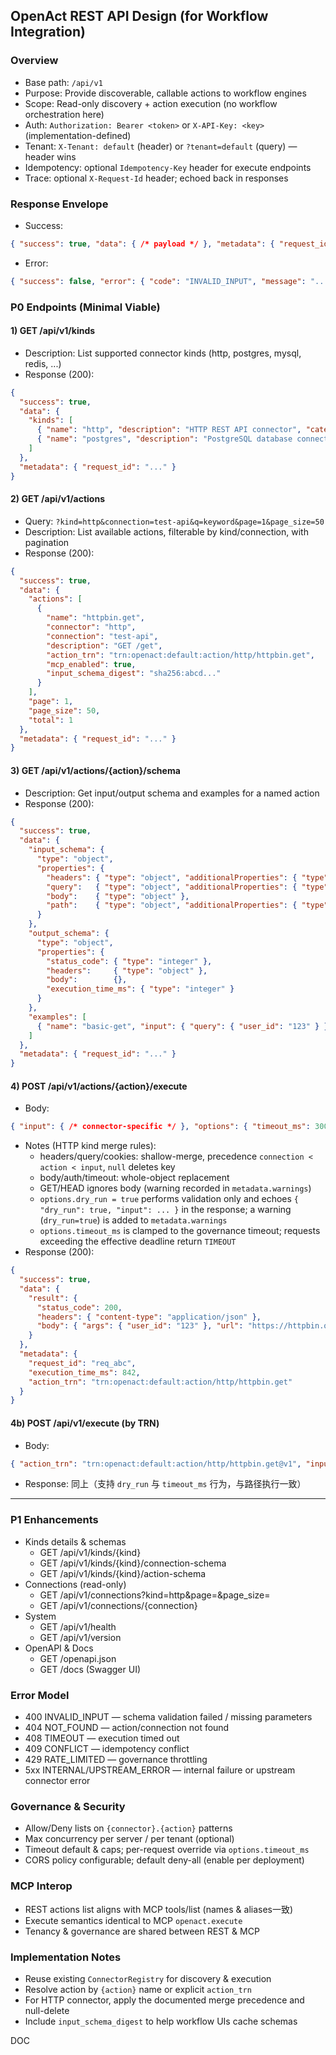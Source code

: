 ## OpenAct REST API Design (for Workflow Integration)

### Overview
- Base path: `/api/v1`
- Purpose: Provide discoverable, callable actions to workflow engines
- Scope: Read-only discovery + action execution (no workflow orchestration here)
- Auth: `Authorization: Bearer <token>` or `X-API-Key: <key>` (implementation-defined)
- Tenant: `X-Tenant: default` (header) or `?tenant=default` (query) — header wins
- Idempotency: optional `Idempotency-Key` header for execute endpoints
- Trace: optional `X-Request-Id` header; echoed back in responses

### Response Envelope
- Success:
```json
{ "success": true, "data": { /* payload */ }, "metadata": { "request_id": "...", "execution_time_ms": 123 } }
```
- Error:
```json
{ "success": false, "error": { "code": "INVALID_INPUT", "message": "...", "details": { } }, "metadata": { "request_id": "..." } }
```

### P0 Endpoints (Minimal Viable)

#### 1) GET /api/v1/kinds
- Description: List supported connector kinds (http, postgres, mysql, redis, ...)
- Response (200):
```json
{
  "success": true,
  "data": {
    "kinds": [
      { "name": "http", "description": "HTTP REST API connector", "category": "web" },
      { "name": "postgres", "description": "PostgreSQL database connector", "category": "database" }
    ]
  },
  "metadata": { "request_id": "..." }
}
```

#### 2) GET /api/v1/actions
- Query: `?kind=http&connection=test-api&q=keyword&page=1&page_size=50`
- Description: List available actions, filterable by kind/connection, with pagination
- Response (200):
```json
{
  "success": true,
  "data": {
    "actions": [
      {
        "name": "httpbin.get",
        "connector": "http",
        "connection": "test-api",
        "description": "GET /get",
        "action_trn": "trn:openact:default:action/http/httpbin.get",
        "mcp_enabled": true,
        "input_schema_digest": "sha256:abcd..."
      }
    ],
    "page": 1,
    "page_size": 50,
    "total": 1
  },
  "metadata": { "request_id": "..." }
}
```

#### 3) GET /api/v1/actions/{action}/schema
- Description: Get input/output schema and examples for a named action
- Response (200):
```json
{
  "success": true,
  "data": {
    "input_schema": {
      "type": "object",
      "properties": {
        "headers": { "type": "object", "additionalProperties": { "type": "string" } },
        "query":   { "type": "object", "additionalProperties": { "type": "string" } },
        "body":    { "type": "object" },
        "path":    { "type": "object", "additionalProperties": { "type": "string" } }
      }
    },
    "output_schema": {
      "type": "object",
      "properties": {
        "status_code": { "type": "integer" },
        "headers":     { "type": "object" },
        "body":        {},
        "execution_time_ms": { "type": "integer" }
      }
    },
    "examples": [
      { "name": "basic-get", "input": { "query": { "user_id": "123" } } }
    ]
  },
  "metadata": { "request_id": "..." }
}
```

#### 4) POST /api/v1/actions/{action}/execute
- Body:
```json
{ "input": { /* connector-specific */ }, "options": { "timeout_ms": 30000, "dry_run": false } }
```
- Notes (HTTP kind merge rules):
  - headers/query/cookies: shallow-merge, precedence `connection < action < input`, `null` deletes key
  - body/auth/timeout: whole-object replacement
  - GET/HEAD ignores body (warning recorded in `metadata.warnings`)
  - `options.dry_run = true` performs validation only and echoes `{ "dry_run": true, "input": ... }` in the response; a warning (`dry_run=true`) is added to `metadata.warnings`
  - `options.timeout_ms` is clamped to the governance timeout; requests exceeding the effective deadline return `TIMEOUT`
- Response (200):
```json
{
  "success": true,
  "data": {
    "result": {
      "status_code": 200,
      "headers": { "content-type": "application/json" },
      "body": { "args": { "user_id": "123" }, "url": "https://httpbin.org/get?user_id=123" }
    }
  },
  "metadata": {
    "request_id": "req_abc",
    "execution_time_ms": 842,
    "action_trn": "trn:openact:default:action/http/httpbin.get"
  }
}
```

#### 4b) POST /api/v1/execute (by TRN)
- Body:
```json
{ "action_trn": "trn:openact:default:action/http/httpbin.get@v1", "input": {}, "options": { } }
```
- Response: 同上（支持 `dry_run` 与 `timeout_ms` 行为，与路径执行一致）

---

### P1 Enhancements
- Kinds details & schemas
  - GET /api/v1/kinds/{kind}
  - GET /api/v1/kinds/{kind}/connection-schema
  - GET /api/v1/kinds/{kind}/action-schema
- Connections (read-only)
  - GET /api/v1/connections?kind=http&page=&page_size=
  - GET /api/v1/connections/{connection}
- System
  - GET /api/v1/health
  - GET /api/v1/version
- OpenAPI & Docs
  - GET /openapi.json
  - GET /docs (Swagger UI)

### Error Model
- 400 INVALID_INPUT — schema validation failed / missing parameters
- 404 NOT_FOUND — action/connection not found
- 408 TIMEOUT — execution timed out
- 409 CONFLICT — idempotency conflict
- 429 RATE_LIMITED — governance throttling
- 5xx INTERNAL/UPSTREAM_ERROR — internal failure or upstream connector error

### Governance & Security
- Allow/Deny lists on `{connector}.{action}` patterns
- Max concurrency per server / per tenant (optional)
- Timeout default & caps; per-request override via `options.timeout_ms`
- CORS policy configurable; default deny-all (enable per deployment)

### MCP Interop
- REST actions list aligns with MCP tools/list (names & aliases一致)
- Execute semantics identical to MCP `openact.execute`
- Tenancy & governance are shared between REST & MCP

### Implementation Notes
- Reuse existing `ConnectorRegistry` for discovery & execution
- Resolve action by `{action}` name or explicit `action_trn`
- For HTTP connector, apply the documented merge precedence and null-delete
- Include `input_schema_digest` to help workflow UIs cache schemas

DOC
